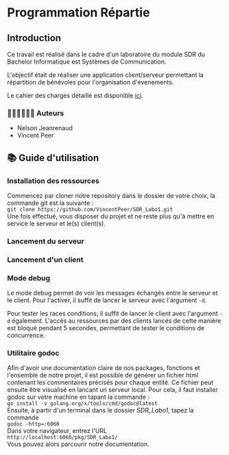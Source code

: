 # Programmation Répartie
## Introduction
Ce travail est réalisé dans le cadre d'un laboratoire du module SDR du Bachelor Informatique est Systèmes de Communication.

L'objectif était de réaliser une application client/serveur permettant la répartition de bénévoles pour l'organisation d'évenements.

Le cahier des charges détaillé est disponible [ici](Labo_1_SDR.pdf).
### 🧍🏻‍♂️🧍🏽‍♂️ Auteurs
* Nelson Jeanrenaud
* Vincent Peer
## 📚 Guide d'utilisation
### Installation des ressources
Commencez par cloner notre repository dans le dossier de votre choix, la commande
git est la suivante :  
`git clone https://github.com/VincentPeer/SDR_Labo1.git`  
Une fois effectué, vous disposer du projet et ne reste plus qu'à mettre en service 
le serveur et le(s) client(s).

### Lancement du serveur


### Lancement d'un client

### Mode debug
Le mode debug permet de voir les messages échangés entre le serveur et le client.
Pour l'activer, il suffit de lancer le serveur avec l'argument `-d`.

Pour tester les races conditions, il suffit de lancer le client avec l'argument `-d` également.
L'accès au ressources par des clients lancés de cette manière est bloqué pendant 5 secondes, permettant de tester le conditions de concurrence.

### Utilitaire godoc
Afin d'avoir une documentation claire de nos packages, fonctions et l'ensemble
de notre projet, il est possible de générer un fichier html contenant les
commentaires précisés pour chaque entité. Ce fichier peut ensuite être visualisé
en lancant un serveur local.
Pour cela, il faut installer godoc sur votre machine en tapant la commande :  
`go install -v golang.org/x/tools/cmd/godoc@latest`  
Ensuite, à partir d'un terminal dans le dossier *SDR_Labo1*, tapez la commande  
`godoc -http=:6060`  
Dans votre navigateur, entrez l'URL  
`http://localhost:6060/pkg/SDR_Labo1/`  
Vous pouvez alors parcourir notre documentation. 
